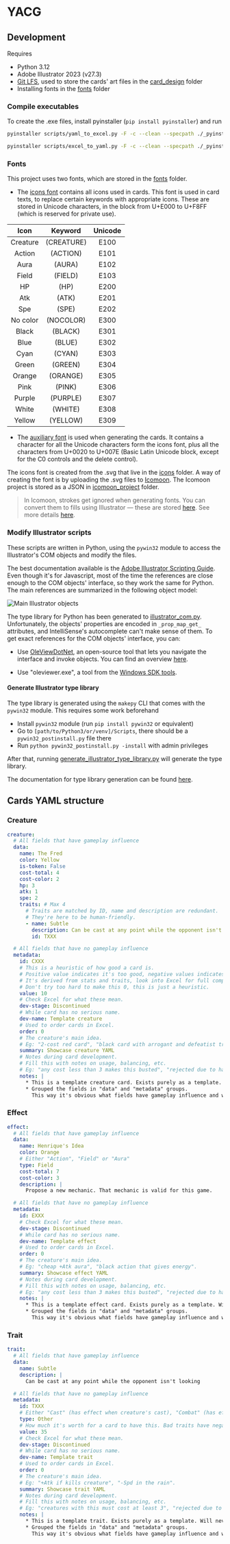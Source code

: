 # YACG

## Development

Requires

- Python 3.12
- Adobe Illustrator 2023 (v27.3)
- [Git LFS](https://git-lfs.com/), used to store the cards' art files in the [card_design](card_design/card_arts) folder
- Installing fonts in the [fonts](/card_design/fonts) folder

### Compile executables

To create the .exe files, install pyinstaller (`pip install pyinstaller`) and run

```bash
pyinstaller scripts/yaml_to_excel.py -F -c --clean --specpath ./_pyinstaller_cache/ --distpath ./ --workpath ./_pyinstaller_cache/
```

```bash
pyinstaller scripts/excel_to_yaml.py -F -c --clean --specpath ./_pyinstaller_cache/ --distpath ./ --workpath ./_pyinstaller_cache/
```

### Fonts

This project uses two fonts, which are stored in the [fonts](/card_design/fonts) folder.

- The [icons font](./card_design/fonts/YACG-Icons.ttf) contains all icons used in cards. This font is used in card
  texts, to replace certain keywords with appropriate icons. These are stored in Unicode characters, in the block from
  U+E000 to U+F8FF (which is reserved for private use).

| **Icon** | **Keyword** | **Unicode** |
|:--------:|:-----------:|:-----------:|
| Creature | (CREATURE)  |    E100     |
|  Action  |  (ACTION)   |    E101     |
|   Aura   |   (AURA)    |    E102     |
|  Field   |   (FIELD)   |    E103     |
|    HP    |    (HP)     |    E200     |
|   Atk    |    (ATK)    |    E201     |
|   Spe    |    (SPE)    |    E202     |
| No color |  (NOCOLOR)  |    E300     |
|  Black   |   (BLACK)   |    E301     |
|   Blue   |   (BLUE)    |    E302     |
|   Cyan   |   (CYAN)    |    E303     |
|  Green   |   (GREEN)   |    E304     |
|  Orange  |  (ORANGE)   |    E305     |
|   Pink   |   (PINK)    |    E306     |
|  Purple  |  (PURPLE)   |    E307     |
|  White   |   (WHITE)   |    E308     |
|  Yellow  |  (YELLOW)   |    E309     |

- The [auxiliary font](./card_design/fonts/YACG-Auxiliary.ttf) is used when generating the cards. It contains a
  character for all the Unicode characters form the icons font, plus all the characters from U+0020 to U+007E (Basic
  Latin Unicode block, except for the C0 controls and the delete control).

The icons font is created from the .svg that live in the [icons](./card_design/icons) folder. A way of creating the font
is by uploading the .svg files to [Icomoon](https://icomoon.io/). The Icomoon project is stored as a JSON
in [icomoon_project](/card_design/icomoon_project/) folder.
> In Icomoon, strokes get ignored when generating fonts. You can convert them to fills using Illustrator — these are
> stored [here](/card_design/icons/expanded). See more details [here](https://icomoon.io/docs/#stroke-to-fill).

### Modify Illustrator scripts

These scripts are written in Python, using the `pywin32` module to access the Illustrator's COM objects and modify the
files.

The best documentation available is
the [Adobe Illustrator Scripting Guide](https://ai-scripting.docsforadobe.dev/jsobjref/javascript-object-reference.html).
Even though it's for Javascript, most of the time the references are close enough to the COM objects' interface, so they
work the same for Python. The main references are summarized in the following object model:

![Main Illustrator objects](illustrator_object_model.png)

The type library for Python has been generated to [illustrator_com.py](./scripts/yacg_python/illustrador_com.py).
Unfortunately,
the objects' properties are encoded in `_prop_map_get_` attributes, and IntelliSense's autocomplete can't make sense of
them. To get exact references for the COM objects' interface, you can:

- Use [OleViewDotNet](https://github.com/tyranid/oleviewdotnet), an open-source tool that lets you navigate the
  interface and invoke objects. You can find an overview [here](https://stackoverflow.com/a/42944052).

- Use "oleviewer.exe", a tool from
  the [Windows SDK tools](https://developer.microsoft.com/en-us/windows/downloads/windows-sdk/).

#### Generate Illustrator type library

The type library is generated using the `makepy` CLI that comes with the `pywin32` module. This requires some work
beforehand

- Install `pywin32` module (run `pip install pywin32` or equivalent)
- Go to `[path/to/Python3/or/venv]/Scripts`, there should be a `pywin32_postinstall.py` file there
- Run `python pywin32_postinstall.py -install` with admin privileges

After that, running [generate_illustrator_type_library.py](./scripts/generate_illustrator_type_library.py) will generate
the type library.

The documentation for type library generation can be
found [here](https://timgolden.me.uk/pywin32-docs/html/com/win32com/HTML/QuickStartClientCom.html).

## Cards YAML structure

### Creature

```yaml
creature:
  # All fields that have gameplay influence
  data:
    name: The Fred
    color: Yellow
    is-token: False
    cost-total: 4
    cost-color: 2
    hp: 3
    atk: 1
    spe: 2
    traits: # Max 4
      # Traits are matched by ID, name and description are redundant.
      # They're here to be human-friendly.
      - name: Subtle
        description: Can be cast at any point while the opponent isn't looking
        id: TXXX

  # All fields that have no gameplay influence
  metadata:
    id: CXXX
    # This is a heuristic of how good a card is.
    # Positive value indicates it's too good, negative values indicates it's too bad.
    # It's derived from stats and traits, look into Excel for full computation.
    # Don't try too hard to make this 0, this is just a heuristic.
    value: 10
    # Check Excel for what these mean.
    dev-stage: Discontinued
    # While card has no serious name.
    dev-name: Template creature
    # Used to order cards in Excel.
    order: 0
    # The creature's main idea.
    # Eg: "2-cost red card", "black card with arrogant and defeatist traits, seems funny".
    summary: Showcase creature YAML
    # Notes during card development.
    # Fill this with notes on usage, balancing, etc.
    # Eg: "any cost less than 3 makes this busted", "rejected due to having no counter-play", "value is -20 but that's fine, Haste + Moxie makes up for it").
    notes: |
      * This is a template creature card. Exists purely as a template. Will never be printed. Isn't that so sad?
      * Grouped the fields in "data" and "metadata" groups.
        This way it's obvious what fields have gameplay influence and what fields don't.
```

### Effect

```yaml
effect:
  # All fields that have gameplay influence
  data:
    name: Henrique's Idea
    color: Orange
    # Either "Action", "Field" or "Aura"
    type: Field
    cost-total: 7
    cost-color: 3
    description: |
      Propose a new mechanic. That mechanic is valid for this game.

  # All fields that have no gameplay influence
  metadata:
    id: EXXX
    # Check Excel for what these mean.
    dev-stage: Discontinued
    # While card has no serious name.
    dev-name: Template effect
    # Used to order cards in Excel.
    order: 0
    # The creature's main idea.
    # Eg: "cheap +Atk aura", "black action that gives energy".
    summary: Showcase effect YAML
    # Notes during card development.
    # Fill this with notes on usage, balancing, etc.
    # Eg: "any cost less than 3 makes this busted", "rejected due to having no counter-play", "changed colors, fits blue more").
    notes: |
      * This is a template effect card. Exists purely as a template. Will never be printed. Isn't that so sad?
      * Grouped the fields in "data" and "metadata" groups.
        This way it's obvious what fields have gameplay influence and what fields don't.
```

### Trait

```yaml
trait:
  # All fields that have gameplay influence
  data:
    name: Subtle
    description: |
      Can be cast at any point while the opponent isn't looking

  # All fields that have no gameplay influence
  metadata:
    id: TXXX
    # Either "Cast" (has effect when creature's cast), "Combat" (has effect when creature is in battle) or "Other".
    type: Other
    # How much it's worth for a card to have this. Bad traits have negative value
    value: 35
    # Check Excel for what these mean.
    dev-stage: Discontinued
    # While card has no serious name.
    dev-name: Template trait
    # Used to order cards in Excel.
    order: 0
    # The creature's main idea.
    # Eg: "+Atk if kills creature", "-Spd in the rain".
    summary: Showcase trait YAML
    # Notes during card development.
    # Fill this with notes on usage, balancing, etc.
    # Eg: "creatures with this must cost at least 3", "rejected due to having no counter-play", "can't be paired with arrogance".
    notes: |
      * This is a template trait. Exists purely as a template. Will never be used. Isn't that so sad?
      * Grouped the fields in "data" and "metadata" groups.
        This way it's obvious what fields have gameplay influence and what fields don't.
```